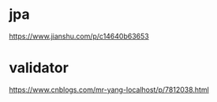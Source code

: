 # jpa
https://www.jianshu.com/p/c14640b63653

# validator
https://www.cnblogs.com/mr-yang-localhost/p/7812038.html
